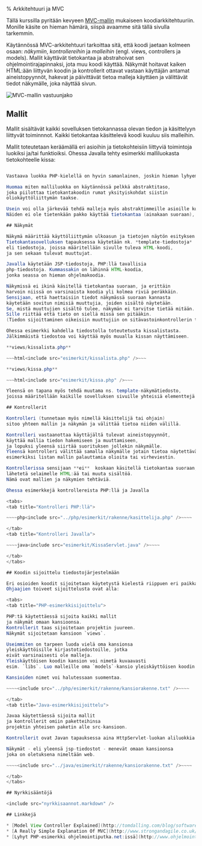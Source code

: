 % Arkkitehtuuri ja MVC
<!-- order: 6 -->

Tällä kurssilla pyritään kevyeen [MVC-mallin](http://fi.wikipedia.org/wiki/MVC-arkkitehtuuri) mukaiseen 
koodiarkkitehtuuriin.
Monille käsite on hieman hämärä, siispä avaamme sitä tällä sivulla tarkemmin.

Käytännössä MVC-arkkitehtuuri tarkoittaa sitä, että koodi jaetaan 
kolmeen osaan: 
_näkymiin_, _kontrollereihin_ ja _malleihin_ 
(engl. views, controllers ja models).
Mallit käyttävät tietokantaa ja abstrahoivat sen ohjelmointirajapinnaksi, jota muu koodi käyttää.
Näkymät hoitavat kaiken HTML:ään liittyvän koodin ja
kontrollerit ottavat vastaan käyttäjän antamat aineistopyynnöt, hakevat ja päivittävät tietoa malleja käyttäen ja välittävät tiedot näkymälle, joka näyttää sivun.

![MVC-mallin vastuunjako]({{imgdir}}mvc.png)

<summary title="Nyrkkisääntöjä">
<include src="nyrkkisaannot.markdown" />
</summary>

## Mallit

Mallit sisältävät kaikki sovelluksen tietokannassa olevan tiedon 
ja käsittelyyn liittyvät toiminnnot. 
Kaikki tietokantaa käsittelevä koodi kuuluu siis malleihin.

Mallit toteutetaan keräämällä eri asioihin ja tietokohteisiin 
liittyviä toimintoja luokiksi ja/tai funktioiksi. 
Ohessa Javalla tehty esimerkki malliluokasta tietokohteelle kissa:

~~~ {.java .scrollable}<include src="esimerkit/Kissa.java" />~~~

Vastaava luokka PHP-kielellä on hyvin samanlainen, joskin hieman lyhyempi.

Huomaa miten malliluokka on käytännössä pelkkä abstraktitaso,
joka piilottaa tietokantakoodin rumat yksityiskohdat siistin
oliokäyttöliittymän taakse.

Usein voi olla järkevää tehdä malleja myös abstraktimmeille asioille kuten istunnoille ja sille millä oikeuksilla käyttäjä on kirjautunut.
Näiden ei ole tietenkään pakko käyttää tietokantaa (ainakaan suoraan), mutta ne ovat silti malleja.

## Näkymät

Näkymä määrittää käyttöliittymän ulkoasun ja tietojen näytön esityksen käyttöliittymässä. 
Tietokantasovelluksen tapauksessa käytetään nk. *template-tiedostoja*
eli tiedostoja, joissa määritellään sivulle tuleva HTML-koodi,
ja sen sekaan tulevat muuttujat.

Javalla käytetään JSP-tiedostoja, PHP:llä tavallisia 
php-tiedostoja. Kummassakin on lähinnä HTML-koodia,
jonka seassa on hieman ohjelmakoodia.

Näkymissä ei ikinä käsitellä tietokantaa suoraan, ja erittäin 
harvoin niissä on varsinaista koodia yli kolmea riviä peräkkäin.
Sensijaan, että haettaisiin tiedot näkymässä suoraan kannasta
käytetään sovitun nimisiä muuttujia, joiden sisältö näytetään.
Se, mistä muuttujien sisältö tulee, näkymän ei tarvitse tietää mitään.
Sille riittää että tieto on siellä missä sen pitääkin. 
(Tiedon sijoittaminen oikeisiin muuttujiin on sitävastoinkontrollerin tehtävä.)

Ohessa esimerkki kahdella tiedostolla toteutetusta kissalistasta.
Jälkimmäistä tiedostoa voi käyttää myös muualla kissan näyttämiseen.

**views/kissalista.php**

~~~html<include src="esimerkit/kissalista.php" />~~~

**views/kissa.php**

~~~html<include src="esimerkit/kissa.php" />~~~

Yleensä on tapana myös tehdä muutama ns. template-näkymätiedosto,
joissa määritellään kaikille sovelluksen sivuille yhteisiä elementtejä.

## Kontrollerit

Kontrolleri (tunnetaan myös nimellä käsittelijä tai ohjain)
sitoo yhteen mallin ja näkymän ja välittää tietoa niiden välillä.

Kontrolleri vastaanottaa käyttäjältä tulevat aineistopyynnöt,
käyttää mallia tiedon hakemiseen ja muuttamiseen,
ja lopuksi yleensä siirtää suorituksen jollekin näkymälle.
Yleensä kontrolleri välittää samalla näkymälle jotain tietoa näytettäväksi,
esimerkiksi listan mallin palauttamia olioita tai virheviestin.

Kontrollerissa sensijaan **ei**  koskaan käsitellä tietokantaa suoraan, tai 
lähetetä selaimelle HTML:ää tai muuta sisältöä. 
Nämä ovat mallien ja näkymien tehtäviä.

Ohessa esimerkkejä kontrollereista PHP:llä ja Javalla

<tabs>
<tab title="Kontrolleri PHP:llä">

~~~~php<include src="../php/esimerkit/rakenne/kasittelija.php" />~~~~

</tab>
<tab title="Kontrolleri Javalla">

~~~~java<include src="esimerkit/KissaServlet.java" />~~~~

</tab>
</tabs>

## Koodin sijoittelu tiedostojärjestelmään

Eri osioiden koodit sijoitetaan käytetystä kielestä riippuen eri paikkaan.
Ohjaajien toiveet sijoittelusta ovat alla:

<tabs>
<tab title="PHP-esimerkkisijoittelu">

PHP:tä käytettäessä sijoita kaikki mallit 
ja näkymät omaan kansioonsa.
Kontrollerit taas sijoitetaan projektin juureen.
Näkymät sijoitetaan kansioon `views`.

Useimmiten on tarpeen luoda vielä oma kansionsa
yleiskäyttöisille kirjastotiedostoille, jotka
eivät varsinaisesti ole malleja.
Yleiskäyttöisen koodin kansion voi nimetä kuvaavasti
esim. `libs`. Luo malleille oma `models`-kansio yleiskäyttöisen koodin alle.

Kansioiden nimet voi halutessaan suomentaa.

~~~~<include src="../php/esimerkit/rakenne/kansiorakenne.txt" />~~~~

</tab>
<tab title="Java-esimerkkisijoittelu">

Javaa käytettäessä sijoita mallit 
ja kontrollerit omiin paketteihinsa
projektin yhteisen paketin alle src-kansioon.

Kontrollerit ovat Javan tapauksessa aina HttpServlet-luokan aliluokkia eli servlettejä, joten niiden paketin voi nimetä myös esim. `servletit`.

Näkymät - eli yleensä jsp-tiedostot - menevät omaan kansioonsa 
joka on oletuksena nimeltään web.

~~~~<include src="../java/esimerkit/rakenne/kansiorakenne.txt" />~~~~

</tab>
</tabs>

## Nyrkkisääntöjä

<include src="nyrkkisaannot.markdown" />

## Linkkejä

* [Model View Controller Explained](http://tomdalling.com/blog/software-design/model-view-controller-explained/)
* [A Really Simple Explanation Of MVC](http://www.strongandagile.co.uk/index.php/a-really-simple-explanation-of-mvc/)
* [Lyhyt PHP-esimerkki ohjelmointiputka.net:issä](http://www.ohjelmointiputka.net/oppaat/opas.php?tunnus=php_14#mvcmalli)
